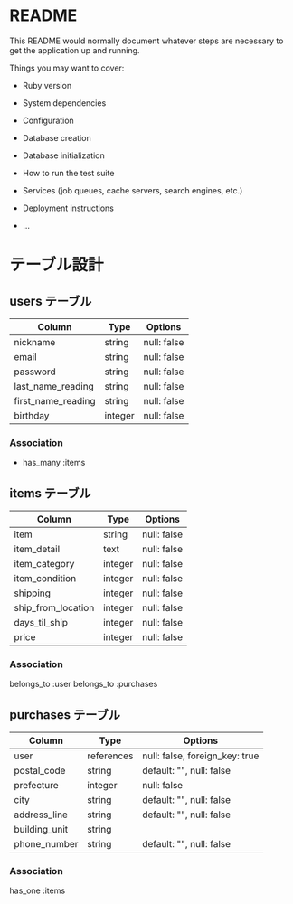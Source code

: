 # README

This README would normally document whatever steps are necessary to get the
application up and running.

Things you may want to cover:

* Ruby version

* System dependencies

* Configuration

* Database creation

* Database initialization

* How to run the test suite

* Services (job queues, cache servers, search engines, etc.)

* Deployment instructions

* ...



# テーブル設計

## users テーブル

| Column                | Type    | Options     |
| --------------------- | ------- | ----------- |
| nickname              | string  | null: false |
| email                 | string  | null: false |
| password              | string  | null: false |
| last_name_reading     | string  | null: false |
| first_name_reading    | string  | null: false |
| birthday              | integer | null: false |

### Association
- has_many :items


## items テーブル

| Column               | Type     | Options     |
| -------------------- | -------- | ----------- |
| item                 | string   | null: false |
| item_detail          | text     | null: false |
| item_category        | integer  | null: false |
| item_condition       | integer  | null: false |
| shipping             | integer  | null: false |
| ship_from_location   | integer  | null: false |
| days_til_ship        | integer  | null: false |
| price                | integer  | null: false |

### Association
belongs_to :user
belongs_to :purchases


## purchases テーブル

| Column           | Type       | Options                        |
| ---------------- | ---------- | ------------------------------ |
| user             | references | null: false, foreign_key: true |
| postal_code      | string     | default: "", null: false       |
| prefecture       | integer    | null: false                    |
| city             | string     | default: "", null: false       |
| address_line     | string     | default: "", null: false       |
| building_unit    | string     |                                |
| phone_number     | string     |default: "", null: false        |

### Association
has_one :items

